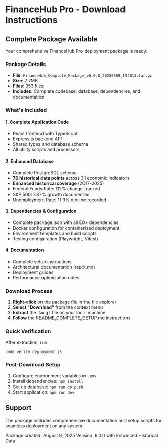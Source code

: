 # FinanceHub Pro - Download Instructions

## Complete Package Available

Your comprehensive FinanceHub Pro deployment package is ready:

### Package Details
- **File**: `FinanceHub_Complete_Package_v6.0.0_20250809_194813.tar.gz`
- **Size**: 2.7MB
- **Files**: 353 files
- **Includes**: Complete codebase, database, dependencies, and documentation

### What's Included

#### 1. Complete Application Code
- React frontend with TypeScript
- Express.js backend API  
- Shared types and database schema
- All utility scripts and processors

#### 2. Enhanced Database
- Complete PostgreSQL schema
- **76 historical data points** across 31 economic indicators
- **Enhanced historical coverage** (2017-2025)
- Federal Funds Rate: 112% change tracked
- S&P 500: 7.87% growth documented
- Unemployment Rate: 11.9% decline recorded

#### 3. Dependencies & Configuration
- Complete package.json with all 80+ dependencies
- Docker configuration for containerized deployment
- Environment templates and build scripts
- Testing configuration (Playwright, Vitest)

#### 4. Documentation
- Complete setup instructions
- Architectural documentation (replit.md)
- Deployment guides
- Performance optimization notes

### Download Process

1. **Right-click** on the package file in the file explorer
2. **Select "Download"** from the context menu
3. **Extract** the .tar.gz file on your local machine
4. **Follow** the README_COMPLETE_SETUP.md instructions

### Quick Verification
After extraction, run:
```bash
node verify_deployment.js
```

### Post-Download Setup
1. Configure environment variables in `.env`
2. Install dependencies: `npm install`
3. Set up database: `npm run db:push`
4. Start application: `npm run dev`

## Support
The package includes comprehensive documentation and setup scripts for seamless deployment on any system.

Package created: August 9, 2025
Version: 6.0.0 with Enhanced Historical Data
